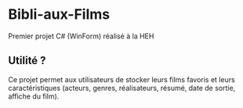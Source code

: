 # Bibli-aux-Films
Premier projet C# (WinForm) réalisé à la HEH

## Utilité ?
Ce projet permet aux utilisateurs de stocker leurs films favoris et leurs caractéristiques (acteurs, genres, réalisateurs, résumé, date de sortie, affiche du film).
